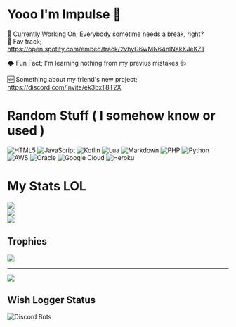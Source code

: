 # Yooo I'm Impulse 👋

🔭 Currently Working On; Everybody sometime needs a break, right? <br>
🎵 Fav track; https://open.spotify.com/embed/track/2vhyG6wMN64nlNakXJeKZ1

🌩️ Fun Fact; I'm learning nothing from my previus mistakes 👍 <br>

🆕 Something about my friend's new project; https://discord.com/invite/ek3bxT8T2X

# Random Stuff ( I somehow know or used )
![HTML5](https://img.shields.io/badge/html5-%23E34F26.svg?style=flat-square&logo=html5&logoColor=white) ![JavaScript](https://img.shields.io/badge/javascript-%23323330.svg?style=flat-square&logo=javascript&logoColor=%23F7DF1E) ![Kotlin](https://img.shields.io/badge/kotlin-%237F52FF.svg?style=flat-square&logo=kotlin&logoColor=white) ![Lua](https://img.shields.io/badge/lua-%232C2D72.svg?style=flat-square&logo=lua&logoColor=white) ![Markdown](https://img.shields.io/badge/markdown-%23000000.svg?style=flat-square&logo=markdown&logoColor=white) ![PHP](https://img.shields.io/badge/php-%23777BB4.svg?style=flat-square&logo=php&logoColor=white) ![Python](https://img.shields.io/badge/python-3670A0?style=flat-square&logo=python&logoColor=ffdd54) ![AWS](https://img.shields.io/badge/AWS-%23FF9900.svg?style=flat-square&logo=amazon-aws&logoColor=white) ![Oracle](https://img.shields.io/badge/Oracle-F80000?style=flat-square&logo=oracle&logoColor=white) ![Google Cloud](https://img.shields.io/badge/GoogleCloud-%234285F4.svg?style=flat-square&logo=google-cloud&logoColor=white) ![Heroku](https://img.shields.io/badge/heroku-%23430098.svg?style=flat-square&logo=heroku&logoColor=white)
# My Stats LOL
![](https://github-readme-stats.vercel.app/api?username=ImpulseDevMomentum&theme=tokyonight&hide_border=false&include_all_commits=true&count_private=true&show_icons=true)<br/>
![](https://github-readme-streak-stats.herokuapp.com/?user=ImpulseDevMomentum&theme=tokyonight&hide_border=false)<br/>
![](https://github-readme-stats.vercel.app/api/top-langs/?username=ImpulseDevMomentum&theme=tokyonight&hide_border=false&include_all_commits=true&count_private=true&layout=compact)
## Trophies
![](https://github-profile-trophy.vercel.app/?username=ImpulseDevMomentum&theme=tokyonight&no-frame=false&no-bg=false&margin-w=4)

---
[![](https://visitcount.itsvg.in/api?id=ImpulseDevMomentum&icon=0&color=1)](https://visitcount.itsvg.in)


## Wish Logger Status
![Discord Bots](https://top.gg/api/widget/1308500301791105044.svg)
